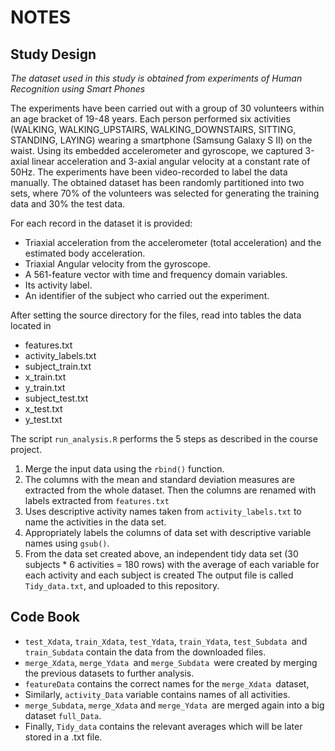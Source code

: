# NOTES #


## Study Design ##
*The dataset used in this study is obtained from experiments of Human Recognition using Smart Phones* 

The experiments have been carried out with a group of 30 volunteers within an age bracket of 19-48 years. Each person performed six activities (WALKING, WALKING_UPSTAIRS, WALKING_DOWNSTAIRS, SITTING, STANDING, LAYING) wearing a smartphone (Samsung Galaxy S II) on the waist. Using its embedded accelerometer and gyroscope, we captured 3-axial linear acceleration and 3-axial angular velocity at a constant rate of 50Hz. The experiments have been video-recorded to label the data manually. The obtained dataset has been randomly partitioned into two sets, where 70% of the volunteers was selected for generating the training data and 30% the test data. 

For each record in the dataset it is provided:

- Triaxial acceleration from the accelerometer (total acceleration) and the estimated body acceleration.
- Triaxial Angular velocity from the gyroscope.
- A 561-feature vector with time and frequency domain variables.
- Its activity label.
- An identifier of the subject who carried out the experiment.

After setting the source directory for the files, read into tables the data located in

- features.txt
- activity_labels.txt
- subject_train.txt
- x_train.txt
- y_train.txt
- subject_test.txt
- x_test.txt
- y_test.txt

The script `run_analysis.R` performs the 5 steps as described in the course project.

 1. Merge the input data using the `rbind()` function. 
1. The columns with the mean and standard deviation measures are extracted from the whole dataset. Then the columns are renamed with labels extracted from `features.txt`
1. Uses descriptive activity names taken from `activity_labels.txt` to name the activities in the data set.
1. Appropriately labels the columns of data set with descriptive variable names using `gsub()`.
1. From the data set created above, an independent tidy data set (30 subjects * 6 activities = 180 rows)
with the average of each variable for each activity and each subject is created The output file is called `Tidy_data.txt`, and uploaded to this repository.

## Code Book ##
- `test_Xdata`, `train_Xdata`, `test_Ydata`, `train_Ydata`, `test_Subdata `and `train_Subdata` contain the data from the downloaded files.
- `merge_Xdata`, `merge_Ydata `and `merge_Subdata `were created by merging the previous datasets to further analysis.
- `featureData` contains the correct names for the `merge_Xdata `dataset, 
- Similarly, `activity_Data` variable contains names of all activities.
-  `merge_Subdata`, `merge_Xdata` and `merge_Ydata `are merged again into a big dataset `full_Data`.
- Finally, `Tidy_data` contains the relevant averages which will be later stored in a .txt file. 